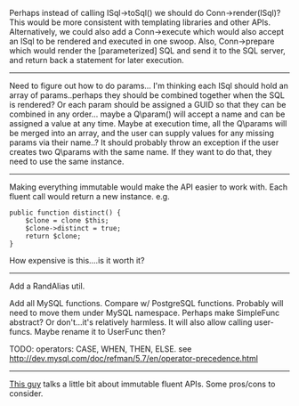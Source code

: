 Perhaps instead of calling ISql->toSql() we should do Conn->render(ISql)? This would be more consistent with templating libraries and other APIs.
Alternatively, we could also add a Conn->execute which would also accept an ISql to be rendered and executed in one swoop.
Also, Conn->prepare which would render the [parameterized] SQL and send it to the SQL server, and return back a statement for
later execution.

---

Need to figure out how to do params... I'm thinking each ISql should hold an array of params..perhaps they should be combined together
when the SQL is rendered? Or each param should be assigned a GUID so that they can be combined in any order... maybe
a Q\param() will accept a name and can be assigned a value at any time. Maybe at execution time, all the Q\params will be merged
into an array, and the user can supply values for any missing params via their name..? It should probably throw an exception
if the user creates two Q\params with the same name. If they want to do that, they need to use the same instance.

---
Making everything immutable would make the API easier to work with. Each fluent call would return a new instance.
e.g.

    public function distinct() {
        $clone = clone $this;
        $clone->distinct = true;
        return $clone;
    }

How expensive is this....is it worth it?

---

Add a RandAlias util.


Add all MySQL functions. Compare w/ PostgreSQL functions. Probably will need to move them under MySQL namespace. Perhaps make SimpleFunc abstract? Or don't...it's relatively harmless. It will also allow calling user-funcs. Maybe rename it to UserFunc then?


TODO: operators: CASE, WHEN, THEN, ELSE. see http://dev.mysql.com/doc/refman/5.7/en/operator-precedence.html


---

[This guy](http://evertpot.com/psr-7-issues/) talks a little bit about immutable fluent APIs. Some pros/cons to consider.
